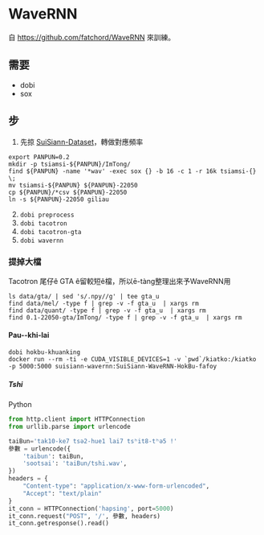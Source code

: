 # WaveRNN
自 https://github.com/fatchord/WaveRNN 來訓練。

## 需要
- dobi
- sox

## 步
1. 先掠 [SuiSiann-Dataset](https://suisiann-dataset.ithuan.tw/)，轉做對應頻率
```
export PANPUN=0.2
mkdir -p tsiamsi-${PANPUN}/ImTong/
find ${PANPUN} -name '*wav' -exec sox {} -b 16 -c 1 -r 16k tsiamsi-{} \;
mv tsiamsi-${PANPUN} ${PANPUN}-22050
cp ${PANPUN}/*csv ${PANPUN}-22050
ln -s ${PANPUN}-22050 giliau
```
2. `dobi preprocess`
3. `dobi tacotron`
4. `dobi tacotron-gta`
5. `dobi wavernn`

### 提掉大檔
Tacotron 尾仔ê GTA ê留較短ê檔，所以ē-tàng整理出來予WaveRNN用
```
ls data/gta/ | sed 's/.npy//g' | tee gta_u
find data/mel/ -type f | grep -v -f gta_u  | xargs rm 
find data/quant/ -type f | grep -v -f gta_u  | xargs rm 
find 0.1-22050-gta/ImTong/ -type f | grep -v -f gta_u  | xargs rm 
```


#### Pau--khi-lai
```
dobi hokbu-khuanking
docker run --rm -ti -e CUDA_VISIBLE_DEVICES=1 -v `pwd`/kiatko:/kiatko -p 5000:5000 suisiann-wavernn:SuiSiann-WaveRNN-HokBu-fafoy
```

##### Tshi
Python
```python
from http.client import HTTPConnection
from urllib.parse import urlencode

taiBun='tak10-ke7 tsə2-hue1 lai7 tsʰit8-tʰə5 !'
參數 = urlencode({
    'taibun': taiBun,
    'sootsai': 'taiBun/tshi.wav',
})
headers = {
    "Content-type": "application/x-www-form-urlencoded",
    "Accept": "text/plain"
}
it_conn = HTTPConnection('hapsing', port=5000)
it_conn.request("POST", '/', 參數, headers)
it_conn.getresponse().read()
```

